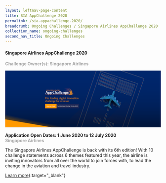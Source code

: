 ```yaml
---
layout: leftnav-page-content
title: SIA AppChallenge 2020
permalink: /sia-appachallenge-2020/
breadcrumb: Ongoing Challenges / Singapore Airlines AppChallenge 2020
collection_name: ongoing-challenges
second_nav_title: Ongoing Challenges
---
```


#### Singapore Airlines AppChallenge 2020

<font color="#a9a9a9"><b>Challenge Owner(s): Singapore Airlines</b></font>

[![1](/images/ongoing-challenges/AppChallenge2020.png)](https://appchallenge.singaporeair.com/en/challenges/startup?lang=en)

**Application Open Dates: 1 June 2020 to 12 July 2020**<br>
<font color=" #a9a9a9"><b>Singapore Airlines</b></font>

The Singapore Airlines AppChallenge is back with its 6th edition! With 10 challenge statements across 6 themes featured this year, the airline is inviting innovators from all over the world to join forces with, to lead the change in the aviation and travel industry.

[Learn more](https://appchallenge.singaporeair.com/en/challenges/startup?lang=en){:target="_blank"}
